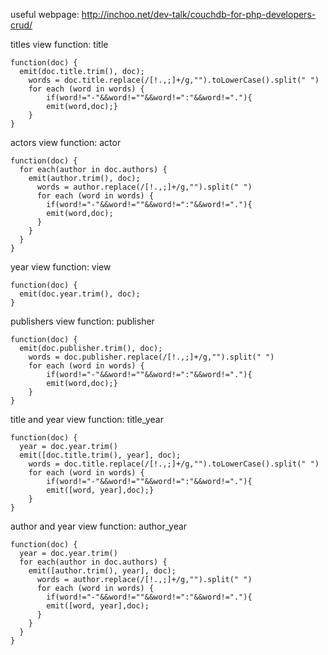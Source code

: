 useful webpage: http://inchoo.net/dev-talk/couchdb-for-php-developers-crud/

titles view function: title
```
function(doc) {
  emit(doc.title.trim(), doc);
	words = doc.title.replace(/[!.,;]+/g,"").toLowerCase().split(" ")
	for each (word in words) {
		if(word!="-"&&word!=""&&word!=":"&&word!="."){
		emit(word,doc);}
	}
}
```

actors view function: actor
```
function(doc) {
  for each(author in doc.authors) {
    emit(author.trim(), doc);
      words = author.replace(/[!.,;]+/g,"").split(" ")
      for each (word in words) {
        if(word!="-"&&word!=""&&word!=":"&&word!="."){
        emit(word,doc);
      }
    }
  }
}
```

year view function: view
```
function(doc) {
  emit(doc.year.trim(), doc);
}
```

publishers view function: publisher
```
function(doc) {
  emit(doc.publisher.trim(), doc);
    words = doc.publisher.replace(/[!.,;]+/g,"").split(" ")
    for each (word in words) {
        if(word!="-"&&word!=""&&word!=":"&&word!="."){
        emit(word,doc);}
    }
}
```

title and year view function: title_year
```
function(doc) {
  year = doc.year.trim()
  emit([doc.title.trim(), year], doc);
    words = doc.title.replace(/[!.,;]+/g,"").toLowerCase().split(" ")
    for each (word in words) {
        if(word!="-"&&word!=""&&word!=":"&&word!="."){
        emit([word, year],doc);}
    }
}
```
author and year view function: author_year
```
function(doc) {
  year = doc.year.trim()
  for each(author in doc.authors) {
    emit([author.trim(), year], doc);
      words = author.replace(/[!.,;]+/g,"").split(" ")
      for each (word in words) {
        if(word!="-"&&word!=""&&word!=":"&&word!="."){
        emit([word, year],doc);
      }
    }
  }
}
```
